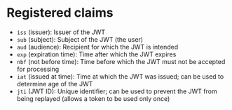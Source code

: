 # Registered claims

- `iss` (issuer): Issuer of the JWT
- `sub` (subject): Subject of the JWT (the user)
- `aud` (audience): Recipient for which the JWT is intended
- `exp` (expiration time): Time after which the JWT expires
- `nbf` (not before time): Time before which the JWT must not be accepted for processing
- `iat` (issued at time): Time at which the JWT was issued; can be used to determine age of the JWT
- `jti` (JWT ID): Unique identifier; can be used to prevent the JWT from being replayed (allows a token to be used only once)

